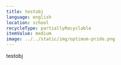 ```yaml
---
title: testobj
language: english
location: school
recycleType: partiallyRecyclable
itemValue: medium
image: ../../static/img/optimum-pride.png
---
```

testobj